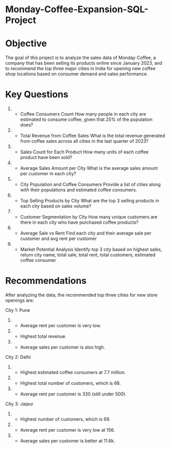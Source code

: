 # Monday-Coffee-Expansion-SQL-Project
# Objective
The goal of this project is to analyze the sales data of Monday Coffee, a company that has been selling its products online since January 2023, and to recommend the top three major cities in India for opening new coffee shop locations based on consumer demand and sales performance.

# Key Questions

1) - Coffee Consumers Count
How many people in each city are estimated to consume coffee, given that 25% of the population does?

2) - Total Revenue from Coffee Sales
What is the total revenue generated from coffee sales across all cities in the last quarter of 2023?

3) - Sales Count for Each Product
How many units of each coffee product have been sold?

4) - Average Sales Amount per City
What is the average sales amount per customer in each city?

5) - City Population and Coffee Consumers
Provide a list of cities along with their populations and estimated coffee consumers.

6) - Top Selling Products by City
What are the top 3 selling products in each city based on sales volume?

7) - Customer Segmentation by City
How many unique customers are there in each city who have purchased coffee products?

8) - Average Sale vs Rent
Find each city and their average sale per customer and avg rent per customer

9) - Market Potential Analysis
Identify top 3 city based on highest sales, return city name, total sale, total rent, total customers, estimated coffee consumer

# Recommendations

After analyzing the data, the recommended top three cities for new store openings are:

City 1: Pune

1) - Average rent per customer is very low.
2) - Highest total revenue.
3) - Average sales per customer is also high.

City 2: Delhi

1) - Highest estimated coffee consumers at 7.7 million.
2) - Highest total number of customers, which is 68.
3) - Average rent per customer is 330 (still under 500).

City 3: Jaipur

1) - Highest number of customers, which is 69.
2) - Average rent per customer is very low at 156.
3) - Average sales per customer is better at 11.6k.
